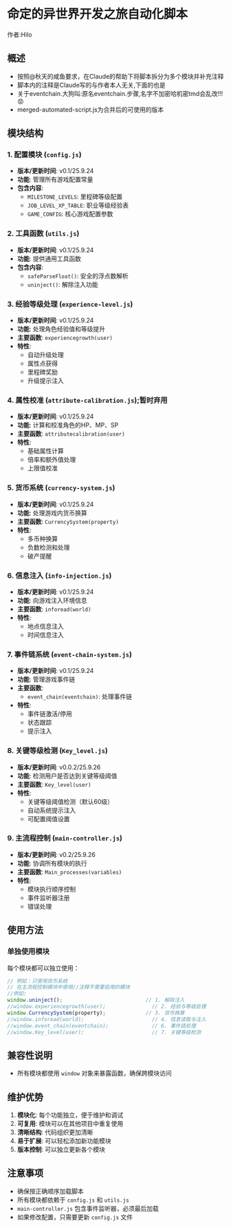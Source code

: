 # 命定的异世界开发之旅自动化脚本
作者:Hilo
## 概述

- 按照@秋天的咸鱼要求，在Claude的帮助下将脚本拆分为多个模块并补充注释
- 脚本内的注释是Claude写的与作者本人无关,下面的也是
- 关于eventchain.大狗叫:原名eventchain.步骤,名字不加密哈机密tmd会乱改!!!😡
- merged-automated-script.js为合并后的可使用的版本

## 模块结构

### 1. 配置模块 (`config.js`)
- **版本/更新时间**: v0.1/25.9.24
- **功能**: 管理所有游戏配置常量
- **包含内容**:
  - `MILESTONE_LEVELS`: 里程碑等级配置
  - `JOB_LEVEL_XP_TABLE`: 职业等级经验表
  - `GAME_CONFIG`: 核心游戏配置参数

### 2. 工具函数 (`utils.js`)
- **版本/更新时间**: v0.1/25.9.24
- **功能**: 提供通用工具函数
- **包含内容**:
  - `safeParseFloat()`: 安全的浮点数解析
  - `uninject()`: 解除注入功能

### 3. 经验等级处理 (`experience-level.js`)
- **版本/更新时间**: v0.1/25.9.24
- **功能**: 处理角色经验值和等级提升
- **主要函数**: `experiencegrowth(user)`
- **特性**:
  - 自动升级处理
  - 属性点获得
  - 里程碑奖励
  - 升级提示注入

### 4. 属性校准 (`attribute-calibration.js`);暂时弃用
- **版本/更新时间**: v0.1/25.9.24
- **功能**: 计算和校准角色的HP、MP、SP
- **主要函数**: `attributecalibration(user)`
- **特性**:
  - 基础属性计算
  - 倍率和额外值处理
  - 上限值校准
  
### 5. 货币系统 (`currency-system.js`)
- **版本/更新时间**: v0.1/25.9.24
- **功能**: 处理游戏内货币换算
- **主要函数**: `CurrencySystem(property)`
- **特性**:
  - 多币种换算
  - 负数检测和处理
  - 破产提醒

### 6. 信息注入 (`info-injection.js`)
- **版本/更新时间**: v0.1/25.9.24
- **功能**: 向游戏注入环境信息
- **主要函数**: `inforead(world)`
- **特性**:
  - 地点信息注入
  - 时间信息注入

### 7. 事件链系统 (`event-chain-system.js`)
- **版本/更新时间**: v0.1/25.9.24
- **功能**: 管理游戏事件链
- **主要函数**:
  - `event_chain(eventchain)`: 处理事件链
- **特性**:
  - 事件链激活/停用
  - 状态跟踪
  - 提示注入

### 8. 关键等级检测 (`Key_level.js`)
- **版本/更新时间**: v0.0.2/25.9.26
- **功能**: 检测用户是否达到关键等级阈值
- **主要函数**: `Key_level(user)`
- **特性**:
  - 关键等级阈值检测（默认60级）
  - 自动系统提示注入
  - 可配置阈值设置

### 9. 主流程控制 (`main-controller.js`)
- **版本/更新时间**: v0.2/25.9.26
- **功能**: 协调所有模块的执行
- **主要函数**: `Main_processes(variables)`
- **特性**:
  - 模块执行顺序控制
  - 事件监听器注册
  - 错误处理

## 使用方法

### 单独使用模块
每个模块都可以独立使用：

```javascript
// 例如：只使用货币系统
// 在主流程控制模块中使用//注释不需要启用的模块
//例如:
window.uninject();                           // 1. 解除注入
//window.experiencegrowth(user);               // 2. 经验与等级处理
window.CurrencySystem(property);             // 3. 货币换算
//window.inforead(world);                      // 4. 信息读取与注入
//window.event_chain(eventchain);              // 6. 事件链处理
//window.Key_level(user);                      // 7. 关键等级检测
```

## 兼容性说明

- 所有模块都使用 `window` 对象来暴露函数，确保跨模块访问

## 维护优势

1. **模块化**: 每个功能独立，便于维护和调试
2. **可复用**: 模块可以在其他项目中重复使用
3. **清晰结构**: 代码组织更加清晰
4. **易于扩展**: 可以轻松添加新功能模块
5. **版本控制**: 可以独立更新各个模块

## 注意事项

- 确保按正确顺序加载脚本
- 所有模块都依赖于 `config.js` 和 `utils.js`
- `main-controller.js` 包含事件监听器，必须最后加载
- 如果修改配置，只需要更新 `config.js` 文件

